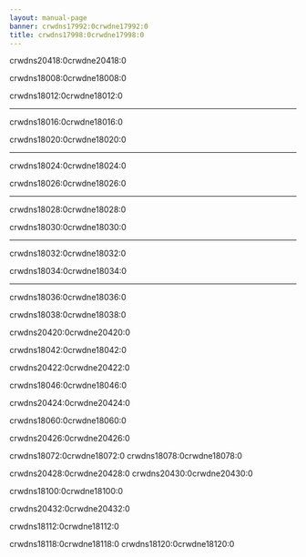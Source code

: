 ```yaml
---
layout: manual-page
banner: crwdns17992:0crwdne17992:0
title: crwdns17998:0crwdne17998:0
---
```


<div id="conrols" class="section-title">crwdns20418:0crwdne20418:0</div>
<div class="section-body">
    <div class="button-action-group">
        <p class="button-action button">crwdns18008:0crwdne18008:0</p>
        <p class="button-action-text">crwdns18012:0crwdne18012:0</p>
    </div>
    <hr>
    <div class="button-action-group">
        <p class="button-action button">crwdns18016:0crwdne18016:0</p>
        <p class="button-action-text">crwdns18020:0crwdne18020:0</p>
    </div>
    <hr>
    <div class="button-action-group">
        <p class="button-action button">crwdns18024:0crwdne18024:0</p>
        <p class="button-action-text">crwdns18026:0crwdne18026:0</p>
    </div>
    <hr>
    <div class="button-action-group">
        <p class="button-action button">crwdns18028:0crwdne18028:0</p>
        <p class="button-action-text">crwdns18030:0crwdne18030:0</p>
    </div>
    <hr>
    <div class="button-action-group">
        <p class="button-action button">crwdns18032:0crwdne18032:0</p>
        <p class="button-action-text">crwdns18034:0crwdne18034:0</p>
    </div>
    <hr>
    <div class="button-action-group">
        <p class="button-action button">crwdns18036:0crwdne18036:0</p>
        <p class="button-action-text">crwdns18038:0crwdne18038:0</p>
    </div>
</div>

<div id="gui-settings" class="section-title">crwdns20420:0crwdne20420:0</div>
<div class="section-body">
    <p>crwdns18042:0crwdne18042:0</p>
</div>

<div id="emulation-hb-settings" class="section-title">crwdns20422:0crwdne20422:0</div>
<div class="section-body">
    <p>crwdns18046:0crwdne18046:0</p>
</div>

<div id="gbarunner2-settings" class="section-title">crwdns20424:0crwdne20424:0</div>
<div class="section-body">
    <p>crwdns18060:0crwdne18060:0</p>
</div>

<div id="games-and-apps-settings" class="section-title">crwdns20426:0crwdne20426:0</div>
<div class="section-body">
    <p>crwdns18072:0crwdne18072:0 crwdns18078:0crwdne18078:0</p>
</div>

<div id="misc-settings" class="section-title">crwdns20428:0crwdne20428:0 crwdns20430:0crwdne20430:0</div>
<div class="section-body">
    <p>crwdns18100:0crwdne18100:0</p>
</div>

<div id="unlaunch-settings" class="section-title">crwdns20432:0crwdne20432:0</div>
<div class="section-body">
    <p>crwdns18112:0crwdne18112:0</p>
    <p>crwdns18118:0crwdne18118:0 crwdns18120:0crwdne18120:0</p>
</div>
